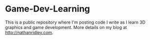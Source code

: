 Game-Dev-Learning
=================

This is a public repository where I'm posting code I write as I learn 3D graphics and game development. More details on my blog at http://nathanridley.com.
